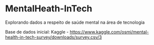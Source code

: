 # MentalHeath-InTech
Explorando dados a respeito de saúde mental na área de tecnologia

Base de dados inicial:
Kaggle - https://www.kaggle.com/osmi/mental-health-in-tech-survey/downloads/survey.csv/3

